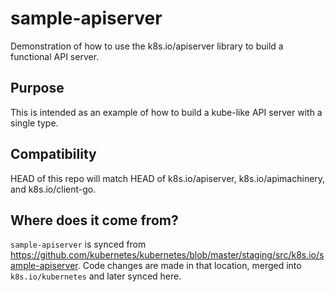 # sample-apiserver

Demonstration of how to use the k8s.io/apiserver library to build a functional API server.


## Purpose

This is intended as an example of how to build a kube-like API server with a single type.


## Compatibility

HEAD of this repo will match HEAD of k8s.io/apiserver, k8s.io/apimachinery, and k8s.io/client-go.

## Where does it come from?

`sample-apiserver` is synced from https://github.com/kubernetes/kubernetes/blob/master/staging/src/k8s.io/sample-apiserver.
Code changes are made in that location, merged into `k8s.io/kubernetes` and later synced here.

